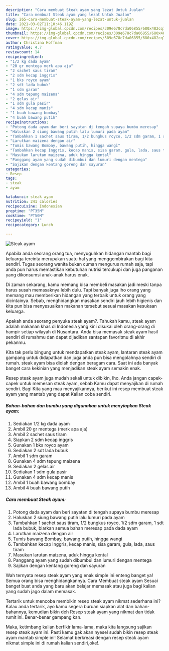 ```yaml
---
description: "Cara membuat Steak ayam yang lezat Untuk Jualan"
title: "Cara membuat Steak ayam yang lezat Untuk Jualan"
slug: 265-cara-membuat-steak-ayam-yang-lezat-untuk-jualan
date: 2021-03-02T11:10:46.119Z
image: https://img-global.cpcdn.com/recipes/309e678c7da06855/680x482cq70/steak-ayam-foto-resep-utama.jpg
thumbnail: https://img-global.cpcdn.com/recipes/309e678c7da06855/680x482cq70/steak-ayam-foto-resep-utama.jpg
cover: https://img-global.cpcdn.com/recipes/309e678c7da06855/680x482cq70/steak-ayam-foto-resep-utama.jpg
author: Christina Hoffman
ratingvalue: 4.7
reviewcount: 14
recipeingredient:
- "1/2 kg dada ayam"
- "20 gr mentega merk apa aja"
- "2 sachet saus tiram"
- "2 sdm kecap inggris"
- "1 bks royco ayam"
- "2 sdt lada bubuk"
- "1 sdm garam"
- "4 sdm tepung maizena"
- "2 gelas air"
- "1 sdm gula pasir"
- "4 sdm kecap manis"
- "1 buah bawang bombay"
- "4 buah bawang putih"
recipeinstructions:
- "Potong dada ayam dan beri sayatan di tengah supaya bumbu meresap"
- "Haluskan 2 siung bawang putih lalu lumuri pada ayam"
- "Tambahkan 1 sachet saus tiram, 1/2 bungkus royco, 1/2 sdm garam, 1 sdt lada bubuk, biarkan semua bahan meresap pada dada ayam"
- "Larutkan maizena dengan air"
- "Tumis bawang Bombay, bawang putih, hingga wangi"
- "Tambahkan kecap Inggris, kecap manis, sisa garam, gula, lada, saus tiram"
- "Masukan larutan maizena, aduk hingga kental"
- "Panggang ayam yang sudah dibumbui dan lumuri dengan mentega"
- "Sajikan dengan kentang goreng dan sayuran"
categories:
- Resep
tags:
- steak
- ayam

katakunci: steak ayam 
nutrition: 241 calories
recipecuisine: Indonesian
preptime: "PT35M"
cooktime: "PT50M"
recipeyield: "1"
recipecategory: Lunch

---
```



![Steak ayam](https://img-global.cpcdn.com/recipes/309e678c7da06855/680x482cq70/steak-ayam-foto-resep-utama.jpg)

Apabila anda seorang orang tua, menyuguhkan hidangan mantab bagi keluarga tercinta merupakan suatu hal yang menggembirakan bagi kita sendiri. Tugas seorang  wanita bukan cuman mengurus rumah saja, tapi anda pun harus memastikan kebutuhan nutrisi tercukupi dan juga panganan yang dikonsumsi anak-anak harus enak.

Di zaman  sekarang, kamu memang bisa membeli masakan jadi meski tanpa harus susah memasaknya lebih dulu. Tapi banyak juga lho orang yang memang mau memberikan hidangan yang terbaik untuk orang yang dicintainya. Sebab, menghidangkan masakan sendiri jauh lebih higienis dan kita pun bisa menyesuaikan makanan tersebut sesuai masakan kesukaan keluarga. 



Apakah anda seorang penyuka steak ayam?. Tahukah kamu, steak ayam adalah makanan khas di Indonesia yang kini disukai oleh orang-orang di hampir setiap wilayah di Nusantara. Anda bisa memasak steak ayam hasil sendiri di rumahmu dan dapat dijadikan santapan favoritmu di akhir pekanmu.

Kita tak perlu bingung untuk mendapatkan steak ayam, lantaran steak ayam gampang untuk didapatkan dan juga anda pun bisa mengolahnya sendiri di rumah. steak ayam bisa diolah dengan beragam cara. Saat ini ada banyak banget cara kekinian yang menjadikan steak ayam semakin enak.

Resep steak ayam juga mudah sekali untuk dibikin, lho. Anda jangan capek-capek untuk memesan steak ayam, sebab Kamu dapat menyajikan di rumah sendiri. Bagi Kita yang mau menyajikannya, berikut ini resep membuat steak ayam yang mantab yang dapat Kalian coba sendiri.

<!--inarticleads1-->

##### Bahan-bahan dan bumbu yang digunakan untuk menyiapkan Steak ayam:

1. Sediakan 1/2 kg dada ayam
1. Ambil 20 gr mentega (merk apa aja)
1. Ambil 2 sachet saus tiram
1. Siapkan 2 sdm kecap inggris
1. Gunakan 1 bks royco ayam
1. Sediakan 2 sdt lada bubuk
1. Ambil 1 sdm garam
1. Gunakan 4 sdm tepung maizena
1. Sediakan 2 gelas air
1. Sediakan 1 sdm gula pasir
1. Gunakan 4 sdm kecap manis
1. Ambil 1 buah bawang bombay
1. Ambil 4 buah bawang putih




<!--inarticleads2-->

##### Cara membuat Steak ayam:

1. Potong dada ayam dan beri sayatan di tengah supaya bumbu meresap
1. Haluskan 2 siung bawang putih lalu lumuri pada ayam
1. Tambahkan 1 sachet saus tiram, 1/2 bungkus royco, 1/2 sdm garam, 1 sdt lada bubuk, biarkan semua bahan meresap pada dada ayam
1. Larutkan maizena dengan air
1. Tumis bawang Bombay, bawang putih, hingga wangi
1. Tambahkan kecap Inggris, kecap manis, sisa garam, gula, lada, saus tiram
1. Masukan larutan maizena, aduk hingga kental
1. Panggang ayam yang sudah dibumbui dan lumuri dengan mentega
1. Sajikan dengan kentang goreng dan sayuran




Wah ternyata resep steak ayam yang enak simple ini enteng banget ya! Semua orang bisa menghidangkannya. Cara Membuat steak ayam Sesuai banget buat anda yang baru akan belajar memasak atau juga bagi kalian yang sudah jago dalam memasak.

Tertarik untuk mencoba membikin resep steak ayam nikmat sederhana ini? Kalau anda tertarik, ayo kamu segera buruan siapkan alat dan bahan-bahannya, kemudian bikin deh Resep steak ayam yang nikmat dan tidak rumit ini. Benar-benar gampang kan. 

Maka, ketimbang kalian berfikir lama-lama, maka kita langsung sajikan resep steak ayam ini. Pasti kamu gak akan nyesel sudah bikin resep steak ayam mantab simple ini! Selamat berkreasi dengan resep steak ayam nikmat simple ini di rumah kalian sendiri,oke!.

